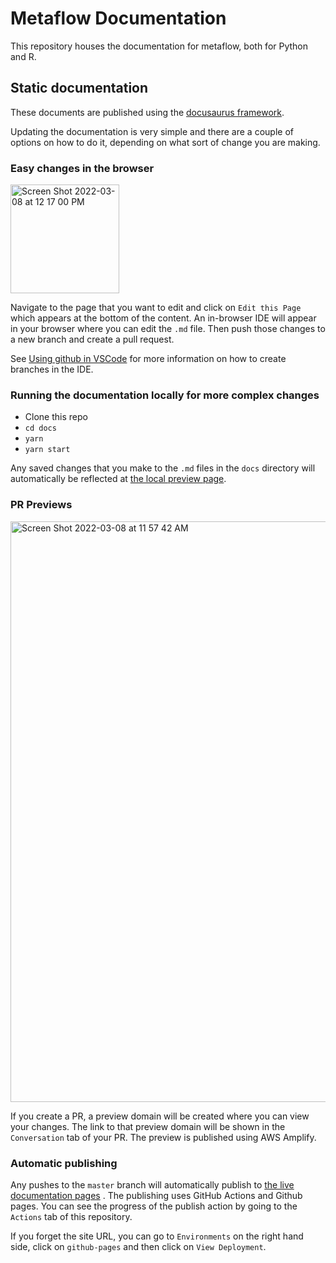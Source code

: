 # Metaflow Documentation

This repository houses the documentation for metaflow, both for Python and R.


## Static documentation

These documents are published using the [docusaurus framework](https://docusaurus.io/).

Updating the documentation is very simple and there are a couple of options on how to do it, depending on what sort of change you are making.

### Easy changes in the browser

<img width="174" alt="Screen Shot 2022-03-08 at 12 17 00 PM" src="https://user-images.githubusercontent.com/93726128/157309404-2bf342ff-8149-4155-9ec2-9ae9d6cb9301.png">

Navigate to the page that you want to edit and click on `Edit this Page` which appears at the bottom of the content. An in-browser IDE will appear in your browser where you can edit the `.md` file. Then push those changes to a new branch and create a pull request. 

See [Using github in VSCode](https://code.visualstudio.com/docs/editor/github) for more information on how to create branches in the IDE.

### Running the documentation locally for more complex changes

* Clone this repo
* `cd docs`
* `yarn`
* `yarn start`

Any saved changes that you make to the `.md` files in the `docs` directory will automatically be reflected at [the local preview page](http://localhost:3000/docs/).

### PR Previews

<img width="929" alt="Screen Shot 2022-03-08 at 11 57 42 AM" src="https://user-images.githubusercontent.com/93726128/157309975-e845aaaf-7ed2-4f20-b32d-34675fdb63e9.png">

If you create a PR, a preview domain will be created where you can view your changes. The link to that preview domain will be shown in the `Conversation` tab of your PR. The preview is published using AWS Amplify.

### Automatic publishing

Any pushes to the `master` branch will automatically publish to [the live documentation pages](https://new-docs.metaflow.org) . The publishing uses GitHub Actions and Github pages. You can see the progress of the publish action by going to the `Actions` tab of this repository.

If you forget the site URL, you can go to `Environments` on the right hand side, click on `github-pages` and then click on `View Deployment`.
